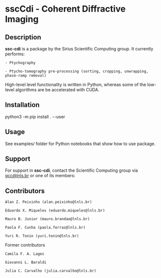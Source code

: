 
# sscCdi - Coherent Diffractive Imaging

## Description

**ssc-cdi** is a package by the Sirius Scientific Computing group. It currently performs:

	- Ptychography

	- Ptycho-tomography pre-processing (sorting, cropping, unwrapping, phase-ramp removal)

High-level level functionality is written in Python, whereas some of the low-level algorithms are be accelerated with CUDA.

## Installation

python3 -m pip install . --user

## Usage

See examples/ folder for Python notebooks that show how to use package. 

## Support

For support in **ssc-cdi**, contact the Scientific Computing group via [gcc@lnls.br](mailto:gcc@lnls.br) or one of its members:

## Contributors

	Alan Z. Peixinho (alan.peixinho@lnls.br)

	Eduardo X. Miqueles	(eduardo.miqueles@lnls.br)

	Mauro B. Junior (mauro.brandao@lnls.br)

	Paola F. Cunha (paola.ferraz@lnls.br)

	Yuri R. Tonin (yuri.tonin@lnls.br)

Former contributors

	Camila F. A. Lages

	Giovanni L. Baraldi

	Julia C. Carvalho (julia.carvalho@lnls.br)



	

